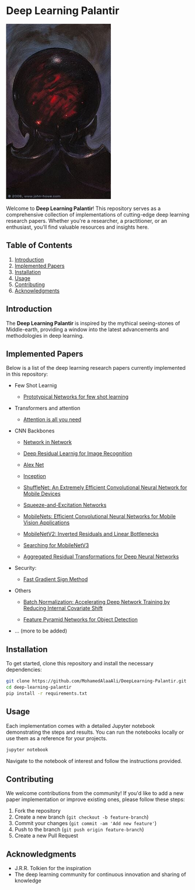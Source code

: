 
# Deep Learning Palantir

![Palantir Image Placeholder](assets/Saruman's_Palantir.jpg)

Welcome to **Deep Learning Palantir**! This repository serves as a comprehensive collection of implementations of cutting-edge deep learning research papers. Whether you're a researcher, a practitioner, or an enthusiast, you'll find valuable resources and insights here.

## Table of Contents

1. [Introduction](#introduction)
2. [Implemented Papers](#implemented-papers)
3. [Installation](#installation)
4. [Usage](#usage)
5. [Contributing](#contributing)
6. [Acknowledgments](#acknowledgments)

## Introduction

The **Deep Learning Palantir** is inspired by the mythical seeing-stones of Middle-earth, providing a window into the latest advancements and methodologies in deep learning.

## Implemented Papers

Below is a list of the deep learning research papers currently implemented in this repository:

- Few Shot Learnig 
    - [Prototypical Networks for few shot learning](https://proceedings.neurips.cc/paper_files/paper/2017/file/cb8da6767461f2812ae4290eac7cbc42-Paper.pdf)
- Transformers and attention
    - [Attention is all you need](https://arxiv.org/abs/1706.03762)
- CNN Backbones
    - [Network in Network ](https://arxiv.org/pdf/1312.4400v3)
    - [Deep Residual Learnig for Image Recognition ](https://arxiv.org/pdf/1512.03385)
    - [Alex Net ](https://papers.nips.cc/paper_files/paper/2012/hash/c399862d3b9d6b76c8436e924a68c45b-Abstract.html)
    - [Inception](https://speckle-nutmeg-688.notion.site/Inception-Architecture-Going-from-Deeper-To-Wider-a6e75a42f7814b90bf192902fce0e583?pvs=4)
    - [ShuffleNet: An Extremely Efficient Convolutional Neural Network for Mobile Devices
    ](https://arxiv.org/abs/1707.01083)

    - [Squeeze-and-Excitation Networks
    ](https://arxiv.org/abs/1709.01507)
    - [MobileNets: Efficient Convolutional Neural Networks for Mobile Vision Applications
    ](https://arxiv.org/abs/1704.04861)
    - [MobileNetV2: Inverted Residuals and Linear Bottlenecks
    ](https://arxiv.org/abs/1801.04381)
    - [Searching for MobileNetV3
    ](https://arxiv.org/abs/1905.02244v5)
    - [Aggregated Residual Transformations for Deep Neural Networks
    ](https://arxiv.org/abs/1611.05431)

- Security:
    - [Fast Gradient Sign Method
    ](https://arxiv.org/abs/1412.6572)

- Others
    - [Batch Normalization: Accelerating Deep Network Training by Reducing Internal Covariate Shift
    ](https://arxiv.org/abs/1502.03167)

    - [Feature Pyramid Networks for Object Detection
    ](https://arxiv.org/pdf/1612.03144)

- ... (more to be added)

## Installation

To get started, clone this repository and install the necessary dependencies:

```bash
git clone https://github.com/MohamedAlaaAli/DeepLearning-Palantir.git
cd deep-learning-palantir
pip install -r requirements.txt
```

## Usage

Each implementation comes with a detailed Jupyter notebook demonstrating the steps and results. You can run the notebooks locally or use them as a reference for your projects.

```bash
jupyter notebook
```

Navigate to the notebook of interest and follow the instructions provided.

## Contributing

We welcome contributions from the community! If you'd like to add a new paper implementation or improve existing ones, please follow these steps:

1. Fork the repository
2. Create a new branch (`git checkout -b feature-branch`)
3. Commit your changes (`git commit -am 'Add new feature'`)
4. Push to the branch (`git push origin feature-branch`)
5. Create a new Pull Request



## Acknowledgments

- J.R.R. Tolkien for the inspiration
- The deep learning community for continuous innovation and sharing of knowledge
